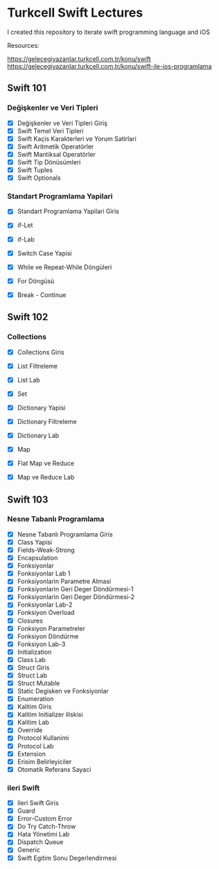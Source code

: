 # Turkcell Swift Lectures

I created this repository to iterate swift programming language and iOS

Resources:

https://gelecegiyazanlar.turkcell.com.tr/konu/swift    
https://gelecegiyazanlar.turkcell.com.tr/konu/swift-ile-ios-programlama


## Swift 101
### Değişkenler ve Veri Tipleri
- [x] Değişkenler ve Veri Tipleri Giriş
- [x] Swift Temel Veri Tipleri
- [x] Swift Kaçis Karakterleri ve Yorum Satirlari
- [x] Swift Aritmetik Operatörler
- [x] Swift Mantiksal Operatörler
- [x] Swift Tip Dönüsümleri
- [x] Swift Tuples
- [x] Swift Optionals
### Standart Programlama Yapilari
- [x] Standart Programlama Yapilari Giris
- [x] if-Let
- [x] if-Lab
- [x] Switch Case Yapisi
- [x] While ve Repeat-While Döngüleri
- [x] For Döngüsü
- [x] Break - Continue


## Swift 102
### Collections
- [x] Collections Giris
- [x] List Filtreleme
- [x] List Lab
- [x] Set
- [x] Dictionary Yapisi
- [x] Dictionary Filtreleme
- [x] Dictionary Lab
- [x] Мар
- [x] Flat Map ve Reduce
- [x] Map ve Reduce Lab


## Swift 103
### Nesne Tabanlı Programlama
- [x] Nesne Tabanlı Programlama Giris
- [x] Class Yapisi
- [x] Fields-Weak-Strong
- [x] Encapsulation
- [x] Fonksiyonlar
- [x] Fonksiyonlar Lab 1
- [x] Fonksiyonlarin Parametre Almasi
- [x] Fonksiyonlarin Geri Deger Döndürmesi-1
- [x] Fonksiyonlarin Geri Deger Döndürmesi-2
- [x] Fonksiyonlar Lab-2
- [x] Fonksiyon Overload
- [x] Closures
- [x] Fonksiyon Parametreler
- [x] Fonksiyon Döndürme
- [x] Fonksiyon Lab-3
- [x] Initialization
- [x] Class Lab
- [x] Struct Giris
- [x] Struct Lab
- [x] Struct Mutable
- [x] Static Degisken ve Fonksiyonlar
- [x] Enumeration
- [x] Kalitim Giris
- [x] Kalitim Initializer iliskisi
- [x] Kalitim Lab
- [x] Override
- [x] Protocol Kullanimi
- [x] Protocol Lab
- [x] Extension
- [x] Erisim Belirleyiciler
- [x] Otomatik Referans Sayaci
### ileri Swift
- [x] lleri Swift Giris
- [x] Guard
- [x] Error-Custom Error
- [x] Do Try Catch-Throw
- [x] Hata Yönetimi Lab
- [x] Dispatch Queue
- [x] Generic
- [x] Swift Egitim Sonu Degerlendirmesi
